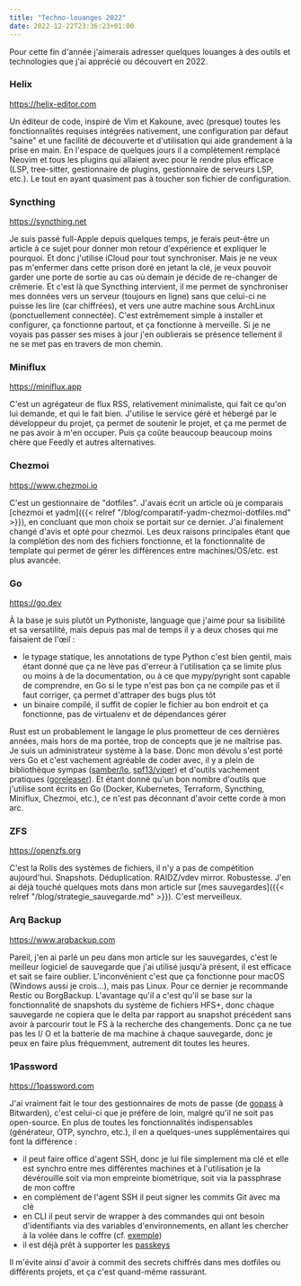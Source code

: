 ```yaml
---
title: "Techno-louanges 2022"
date: 2022-12-22T23:36:23+01:00
---
```


Pour cette fin d'année j'aimerais adresser quelques louanges à des outils et
technologies que j'ai apprécié ou découvert en 2022.

### Helix

<https://helix-editor.com>

Un éditeur de code, inspiré de Vim et Kakoune, avec (presque) toutes les
fonctionnalités requises intégrées nativement, une configuration par défaut
"saine" et une facilité de découverte et d'utilisation qui aide grandement à la
prise en main. En l'espace de quelques jours il a complètement remplacé Neovim
et tous les plugins qui allaient avec pour le rendre plus efficace (LSP,
tree-sitter, gestionnaire de plugins, gestionnaire de serveurs LSP, etc.). Le
tout en ayant quasiment pas à toucher son fichier de configuration.

### Syncthing

<https://syncthing.net>

Je suis passé full-Apple depuis quelques temps, je ferais peut-être un article
à ce sujet pour donner mon retour d'expérience et expliquer le pourquoi. Et
donc j'utilise iCloud pour tout synchroniser. Mais je ne veux pas m'enfermer
dans cette prison doré en jetant la clé, je veux pouvoir garder une porte de
sortie au cas où demain je décide de re-changer de crêmerie. Et c'est là que
Syncthing intervient, il me permet de synchroniser mes données vers un serveur
(toujours en ligne) sans que celui-ci ne puisse les lire (car chiffrées),
et vers une autre machine sous ArchLinux (ponctuellement connectée). C'est
extrêmement simple à installer et configurer, ça fonctionne partout, et ça
fonctionne à merveille. Si je ne voyais pas passer ses mises à jour j'en
oublierais se présence tellement il ne se met pas en travers de mon chemin.

### Miniflux

<https://miniflux.app>

C'est un agrégateur de flux RSS, relativement minimaliste, qui fait ce qu'on
lui demande, et qui le fait bien. J'utilise le service géré et hébergé par
le développeur du projet, ça permet de soutenir le projet, et ça me permet de
ne pas avoir à m'en occuper. Puis ça coûte beaucoup beaucoup moins chère que
Feedly et autres alternatives.

### Chezmoi

<https://www.chezmoi.io>

C'est un gestionnaire de "dotfiles". J'avais écrit un article où je comparais
[chezmoi et yadm]({{< relref "/blog/comparatif-yadm-chezmoi-dotfiles.md" >}}),
en concluant que mon choix se portait sur ce dernier. J'ai finalement changé
d'avis et opté pour chezmoi. Les deux raisons principales étant que la
complétion des nom des fichiers fonctionne, et la fonctionnalité de template
qui permet de gérer les différences entre machines/OS/etc. est plus avancée.

### Go

<https://go.dev>

À la base je suis plutôt un Pythoniste, language que j'aime pour sa lisibilité
et sa versatilité, mais depuis pas mal de temps il y a deux choses qui me
faisaient de l'œil :

* le typage statique, les annotations de type Python c'est bien gentil,
  mais étant donné que ça ne lève pas d'erreur à l'utilisation ça se limite
  plus ou moins à de la documentation, ou à ce que mypy/pyright sont capable
  de comprendre, en Go si le type n'est pas bon ça ne compile pas et il faut
  corriger, ça permet d'attraper des bugs plus tôt
* un binaire compilé, il suffit de copier le fichier au bon endroit et ça
  fonctionne, pas de virtualenv et de dépendances gérer

Rust est un probablement le langage le plus prometteur de ces dernières années,
mais hors de ma portée, trop de concepts que je ne maîtrise pas. Je suis un
administrateur système à la base. Donc mon dévolu s'est porté vers Go et c'est
vachement agréable de coder avec, il y a plein de bibliothèque sympas
([samber/lo](https://github.com/samber/lo), [spf13/viper](https://github.com/spf13/viper))
et d'outils vachement pratiques ([goreleaser](https://goreleaser.com)).
Et étant donné qu'un bon nombre d'outils que j'utilise sont écrits en Go
(Docker, Kubernetes, Terraform, Syncthing, Miniflux, Chezmoi, etc.), ce n'est
pas déconnant d'avoir cette corde à mon arc.

### ZFS

<https://openzfs.org>

C'est la Rolls des systèmes de fichiers, il n'y a pas de compétition
aujourd'hui. Snapshots. Déduplication. RAIDZ/vdev mirror. Robustesse. J'en ai
déjà touché quelques mots dans mon article sur
[mes sauvegardes]({{< relref "/blog/strategie_sauvegarde.md" >}}). C'est
merveilleux.

### Arq Backup

<https://www.arqbackup.com>

Pareil, j'en ai parlé un peu dans mon article sur les sauvegardes, c'est
le meilleur logiciel de sauvegarde que j'ai utilisé jusqu'à présent, il est
efficace et sait se faire oublier. L'inconvénient c'est que ça fonctionne
pour macOS (Windows aussi je crois...), mais pas Linux. Pour ce dernier je
recommande Restic ou BorgBackup. L'avantage qu'il a c'est qu'il se base sur la
fonctionnalité de snapshots du système de fichiers HFS+, donc chaque sauvegarde
ne copiera que le delta par rapport au snapshot précédent sans avoir à
parcourir tout le FS à la recherche des changements. Donc ça ne tue pas les I/
O et la batterie de ma machine à chaque sauvegarde, donc je peux en faire plus
fréquemment, autrement dit toutes les heures.

### 1Password

<https://1password.com>

J'ai vraiment fait le tour des gestionnaires de mots de passe (de 
[gopass](https://www.gopass.pw) à Bitwarden), c'est celui-ci que je préfère de
loin, malgré qu'il ne soit pas open-source. En plus de toutes les
fonctionnalités indispensables (générateur, OTP, synchro, etc.), il en a
quelques-unes supplémentaires qui font la différence :

* il peut faire office d'agent SSH, donc je lui file simplement ma clé et elle
  est synchro entre mes différentes machines et à l'utilisation je la dévérouille
  soit via mon empreinte biométrique, soit via la passphrase de mon coffre
* en complément de l'agent SSH il peut signer les commits Git avec ma clé
* en CLI il peut servir de wrapper à des commandes qui ont besoin
  d'identifiants via des variables d'environnements, en allant les chercher à
  la volée dans le coffre
  (cf. [exemple](https://github.com/nikaro/infra/blob/main/Makefile))
* il est déjà prêt à supporter les [passkeys](https://www.passkeys.io)

Il m'évite ainsi d'avoir à commit des secrets chiffrés dans mes dotfiles ou
différents projets, et ça c'est quand-même rassurant.

